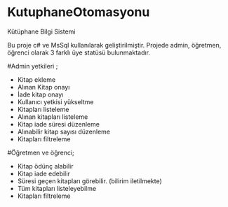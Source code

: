 # KutuphaneOtomasyonu
Kütüphane Bilgi Sistemi

Bu proje c# ve MsSql kullanılarak geliştirilmiştir.
Projede admin, öğretmen, öğrenci olarak 3 farklı üye statüsü bulunmaktadır.

#Admin yetkileri ;
* Kitap ekleme
* Alınan Kitap onayı
* İade kitap onayı
* Kullanıcı yetkisi yükseltme
* Kitapları listeleme
* Alınan kitapları listeleme
* Kitap iade süresi düzenleme
* Alınabilir kitap sayısı düzenleme
* Kitapları filtreleme


#Öğretmen ve öğrenci;

* Kitap ödünç alabilir
* Kitap iade edebilir
* Süresi geçen kitapları görebilir. (bilirim iletilmekte)
* Tüm kitapları listeleyebilme
* Kitapları filtreleme
